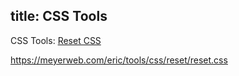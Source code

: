 title: CSS Tools
---
CSS Tools: [Reset CSS](https://meyerweb.com/eric/tools/css/reset/)

https://meyerweb.com/eric/tools/css/reset/reset.css  